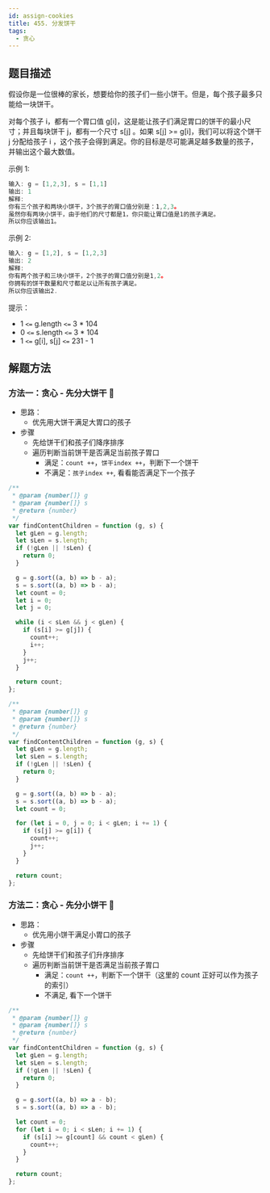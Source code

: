 ```yaml
---
id: assign-cookies
title: 455. 分发饼干
tags:
  - 贪心
---
```


## 题目描述

假设你是一位很棒的家长，想要给你的孩子们一些小饼干。但是，每个孩子最多只能给一块饼干。

对每个孩子 i，都有一个胃口值 g[i]，这是能让孩子们满足胃口的饼干的最小尺寸；并且每块饼干 j，都有一个尺寸 s[j] 。如果 s[j] >= g[i]，我们可以将这个饼干 j 分配给孩子 i ，这个孩子会得到满足。你的目标是尽可能满足越多数量的孩子，并输出这个最大数值。

示例 1:

```js
输入: g = [1,2,3], s = [1,1]
输出: 1
解释:
你有三个孩子和两块小饼干，3个孩子的胃口值分别是：1,2,3。
虽然你有两块小饼干，由于他们的尺寸都是1，你只能让胃口值是1的孩子满足。
所以你应该输出1。
```

示例 2:

```js
输入: g = [1,2], s = [1,2,3]
输出: 2
解释:
你有两个孩子和三块小饼干，2个孩子的胃口值分别是1,2。
你拥有的饼干数量和尺寸都足以让所有孩子满足。
所以你应该输出2.
```

提示：

- 1 `<=` g.length `<=` 3 \* 104
- 0 `<=` s.length `<=` 3 \* 104
- 1 `<=` g[i], s[j] `<=` 231 - 1

## 解题方法

### 方法一：贪心 - 先分大饼干 🍪

- 思路：
  - 优先用大饼干满足大胃口的孩子
- 步骤
  - 先给饼干们和孩子们降序排序
  - 遍历判断当前饼干是否满足当前孩子胃口
    - 满足：`count ++`，`饼干index ++`，判断下一个饼干
    - 不满足：`孩子index ++`, 看看能否满足下一个孩子

```js
/**
 * @param {number[]} g
 * @param {number[]} s
 * @return {number}
 */
var findContentChildren = function (g, s) {
  let gLen = g.length;
  let sLen = s.length;
  if (!gLen || !sLen) {
    return 0;
  }

  g = g.sort((a, b) => b - a);
  s = s.sort((a, b) => b - a);
  let count = 0;
  let i = 0;
  let j = 0;

  while (i < sLen && j < gLen) {
    if (s[i] >= g[j]) {
      count++;
      i++;
    }
    j++;
  }

  return count;
};
```

```js
/**
 * @param {number[]} g
 * @param {number[]} s
 * @return {number}
 */
var findContentChildren = function (g, s) {
  let gLen = g.length;
  let sLen = s.length;
  if (!gLen || !sLen) {
    return 0;
  }

  g = g.sort((a, b) => b - a);
  s = s.sort((a, b) => b - a);
  let count = 0;

  for (let i = 0, j = 0; i < gLen; i += 1) {
    if (s[j] >= g[i]) {
      count++;
      j++;
    }
  }

  return count;
};
```

### 方法二：贪心 - 先分小饼干 🍪

- 思路：
  - 优先用小饼干满足小胃口的孩子
- 步骤
  - 先给饼干们和孩子们升序排序
  - 遍历判断当前饼干是否满足当前孩子胃口
    - 满足：`count ++`，判断下一个饼干（这里的 count 正好可以作为孩子的索引）
    - 不满足, 看下一个饼干

```js
/**
 * @param {number[]} g
 * @param {number[]} s
 * @return {number}
 */
var findContentChildren = function (g, s) {
  let gLen = g.length;
  let sLen = s.length;
  if (!gLen || !sLen) {
    return 0;
  }

  g = g.sort((a, b) => a - b);
  s = s.sort((a, b) => a - b);

  let count = 0;
  for (let i = 0; i < sLen; i += 1) {
    if (s[i] >= g[count] && count < gLen) {
      count++;
    }
  }

  return count;
};
```
